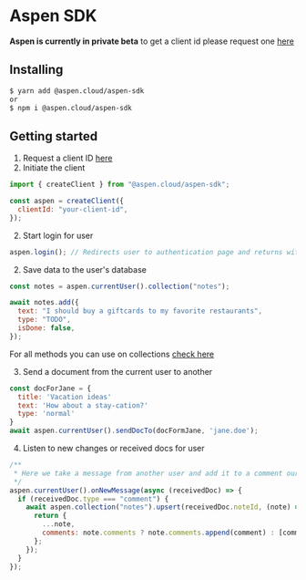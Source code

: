 # Aspen SDK

**Aspen is currently in private beta** to get a client id please request one [here](https://form.jotform.com/201044739342046)

## Installing

```bash
$ yarn add @aspen.cloud/aspen-sdk
or
$ npm i @aspen.cloud/aspen-sdk
```

## Getting started

1. Request a client ID [here](https://form.jotform.com/201044739342046)
2. Initiate the client

```javascript
import { createClient } from "@aspen.cloud/aspen-sdk";

const aspen = createClient({
  clientId: "your-client-id",
});
```

2. Start login for user

```javascript
aspen.login(); // Redirects user to authentication page and returns with token
```

2. Save data to the user's database

```javascript
const notes = aspen.currentUser().collection("notes");

await notes.add({
  text: "I should buy a giftcards to my favorite restaurants",
  type: "TODO",
  isDone: false,
});
```

For all methods you can use on collections [check here](https://github.com/aspen-cloud/aspen-sdk/blob/master/src/Collection.ts)

3. Send a document from the current user to another

```javascript
const docForJane = {
  title: 'Vacation ideas'
  text: 'How about a stay-cation?'
  type: 'normal'
}
await aspen.currentUser().sendDocTo(docFormJane, 'jane.doe');
```

4. Listen to new changes or received docs for user

```javascript
/**
 * Here we take a message from another user and add it to a comment our note list.
 */
aspen.currentUser().onNewMessage(async (receivedDoc) => {
  if (receivedDoc.type === "comment") {
    await aspen.collection("notes").upsert(receivedDoc.noteId, (note) => {
      return {
        ...note,
        comments: note.comments ? note.comments.append(comment) : [comment],
      };
    });
  }
});
```
